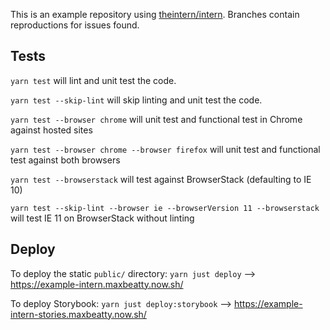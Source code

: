 This is an example repository using [theintern/intern](https://github.com/theintern/intern). Branches contain reproductions for issues found.

## Tests

`yarn test` will lint and unit test the code.

`yarn test --skip-lint` will skip linting and unit test the code.

`yarn test --browser chrome` will unit test and functional test in Chrome against hosted sites

`yarn test --browser chrome --browser firefox` will unit test and functional test against both browsers

`yarn test --browserstack` will test against BrowserStack (defaulting to IE 10)

`yarn test --skip-lint --browser ie --browserVersion 11 --browserstack` will test IE 11 on BrowserStack without linting

## Deploy

To deploy the static `public/` directory: `yarn just deploy` --> https://example-intern.maxbeatty.now.sh/

To deploy Storybook: `yarn just deploy:storybook` --> https://example-intern-stories.maxbeatty.now.sh/
